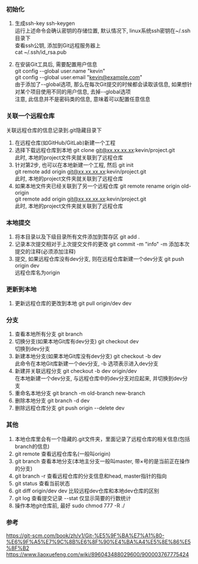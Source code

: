 ### 初始化
1. 生成ssh-key
ssh-keygen<br>
运行上述命令会确认密钥的存储位置, 默认情况下, linux系统ssh密钥在~/.ssh目录下<br>
查看ssh公钥, 添加到Git远程服务器上<br>
cat ~/.ssh/id_rsa.pub<br>

2. 在安装Git工具后, 需要配置用户信息<br>
git config --global user.name "kevin"<br>
git config --global user.email "kevin@example.com"<br>
由于添加了--global选项, 那么在每次Git提交的时候都会读取该信息, 如果想针对某个项目使用不同的用户信息, 去掉--global选项<br>
注意, 此信息并不是密码类的信息, 意味着可以配置任意信息<br>

### 关联一个远程仓库
关联远程仓库的信息记录到.git隐藏目录下
1. 在远程仓库(如GitHub/GitLab)新建一个工程
2. 选择下载远程仓库到本地
git clone git@xx.xx.xx.xx:kevin/project.git<br>
此时, 本地的project文件夹就关联到了远程仓库<br>
3. 针对第2步, 也可以在本地新建一个工程, 然后
git init<br>
git remote add origin git@xx.xx.xx.xx:kevin/project.git<br>
此时, 本地的project文件夹就关联到了远程仓库<br>
4. 如果本地文件夹已经关联到了另一个远程仓库
git remote rename origin old-origin<br>
git remote add origin git@xx.xx.xx.xx:kevin/project.git<br>
此时, 本地的project文件夹就关联到了远程仓库<br>

### 本地提交
1. 将本目录以及下级目录所有文件添加到暂存区
git add .
2. 记录本次提交相对于上次提交文件的更改
git commit -m "info"
-m 添加本次提交的注释(必须添加注释)
3. 提交, 如果远程仓库没有dev分支, 则在远程仓库新建一个dev分支
git push origin dev<br>
远程仓库名为origin<br>

### 更新到本地
1. 更新远程仓库的更改到本地
git pull origin/dev dev

### 分支
1. 查看本地所有分支
git branch
2. 切换分支(如果本地Git库有dev分支)
git checkout dev<br>
切换到dev分支<br>
3. 新建本地分支(如果本地Git库没有dev分支)
git checkout -b dev<br>
此命令在本地Git库新建一个dev分支, -b 选项表示进入dev分支<br>
4. 新建并关联远程分支
git checkout -b dev origin/dev<br>
在本地新建一个dev分支, 与远程仓库中的dev分支对应起来, 并切换到dev分支<br>
5. 重命名本地分支
git branch -m old-branch new-branch
6. 删除本地分支
git branch -d dev
7. 删除远程仓库分支
git push origin --delete dev

### 其他
1. 本地仓库里会有一个隐藏的.git文件夹，里面记录了远程仓库的相关信息(包括branch的信息)
2. git remote 查看远程仓库名(一般叫origin)
3. git branch 查看本地分支(本地主分支一般叫master, 带×号的是当前正在操作的分支)
4. git branch -r 查看远程仓库的分支信息和head, master指针的指向
5. git status 查看当前状态
6. git diff origin/dev dev 比较远程dev仓库和本地dev仓库的区别
7. git log 查看提交记录  --stat 仅显示简要的行数统计
7. 操作本地git仓库前, 最好 sudo chmod 777 -R ./

### 参考
https://git-scm.com/book/zh/v1/Git-%E5%9F%BA%E7%A1%80-%E6%9F%A5%E7%9C%8B%E6%8F%90%E4%BA%A4%E5%8E%86%E5%8F%B2<br>
https://www.liaoxuefeng.com/wiki/896043488029600/900003767775424<br>

